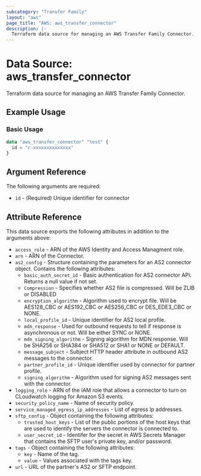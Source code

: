 ```yaml
---
subcategory: "Transfer Family"
layout: "aws"
page_title: "AWS: aws_transfer_connector"
description: |-
  Terraform data source for managing an AWS Transfer Family Connector.
---
```

<!---
TIP: A few guiding principles for writing documentation:
1. Use simple language while avoiding jargon and figures of speech.
2. Focus on brevity and clarity to keep a reader's attention.
3. Use active voice and present tense whenever you can.
4. Document your feature as it exists now; do not mention the future or past if you can help it.
5. Use accessible and inclusive language.
--->

# Data Source: aws_transfer_connector

Terraform data source for managing an AWS Transfer Family Connector.

## Example Usage

### Basic Usage

```terraform
data "aws_transfer_connector" "test" {
  id = "c-xxxxxxxxxxxxxx"
}
```

## Argument Reference

The following arguments are required:

* `id` - (Required) Unique identifier for connector

## Attribute Reference

This data source exports the following attributes in addition to the arguments above:

* `access_role` - ARN of the AWS Identity and Access Managment role.
* `arn` - ARN of the Connector. 
* `as2_config` - Structure containing the parameters for an AS2 connector object. Contains the following attributes:
  * `basic_auth_secret_id` -  Basic authentication for AS2 connector API. Returns a null value if not set. 
  * `Compression` - Specifies whether AS2 file is compressed. Will be ZLIB or DISABLED
  * `encryption_algorithm` - Algorithm used to encrypt file. Will be AES128_CBC or AES192_CBC or AES256_CBC or DES_EDE3_CBC or NONE.
  * `local_profile_id` - Unique identifier for AS2 local profile.
  * `mdn_response` - Used for outbound requests to tell if response is asynchronous or not. Will be either SYNC or NONE.
  * `mdn_signing_algorithm` - Signing algorithm for MDN response. Will be SHA256 or SHA384 or SHA512 or SHA1 or NONE or DEFAULT.
  * `message_subject` - Subject HTTP header attribute in outbound AS2 messages to the connector.
  * `partner_profile_id` - Unique identifier used by connector for partner profile.
  * `signing_algorithm` - Algorithm used for signing AS2 messages sent with the connector.
* `logging_role` -  ARN of the IAM role that allows a connector to turn on CLoudwatch logging for Amazon S3 events.
* `security_policy_name` - Name of security policy.
* `service_managed_egress_ip_addresses` - List of egress Ip addresses.
* `sftp_config` - Object containing the following attributes:
  * `trusted_host_keys` - List of the public portions of the host keys that are used to identify the servers the connector is connected to. 
  * `user_secret_id` - Identifer for the secret in AWS Secrets Manager that contains the SFTP user's private key, and/or password.
* `tags` - Object containing the following attributes:
  * `key` - Name of the tag.
  * `value` - Values associated with the tags key.
* `url` - URL of the partner's AS2 or SFTP endpoint.



